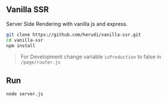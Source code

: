 ## Vanilla SSR
Server Side Rendering with vanilla js and express.

```bash
git clone https://github.com/herudi/vanilla-ssr.git
cd vanilla-ssr
npm install
```

> For Development change variable `isProduction` to false in `/page/router.js`

## Run 
```bash
node server.js
```